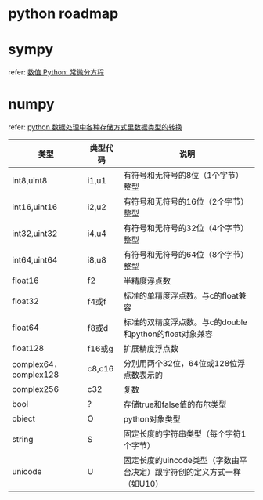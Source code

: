 # python roadmap

# sympy
refer: [数值 Python: 常微分方程](https://vlight.me/2018/05/01/Numerical-Python-Ordinary-Differential-Equations/)

# numpy
refer: [python 数据处理中各种存储方式里数据类型的转换](https://www.cnblogs.com/niuchen/p/6187217.html)

类型  | 类型代码  | 说明
------- | ------- | -------
int8,uint8  | i1,u1  | 有符号和无符号的8位（1个字节）整型
int16,uint16  | i2,u2  | 有符号和无符号的16位（2个字节）整型
int32,uint32  | i4,u4  | 有符号和无符号的32位（4个字节）整型
int64,uint64  | i8,u8  | 有符号和无符号的64位（8个字节）整型
float16  | f2  | 半精度浮点数
float32  | f4或f  | 标准的单精度浮点数。与c的float兼容
float64  | f8或d  | 标准的双精度浮点数。与c的double和python的float对象兼容
float128  | f16或g  | 扩展精度浮点数
complex64，complex128  | c8,c16  | 分别用两个32位，64位或128位浮点数表示的
complex256  | c32  | 复数
bool  | ?  | 存储true和false值的布尔类型
obiect  | O  | python对象类型
string  | S  | 固定长度的字符串类型（每个字符1个字节）
unicode  | U  | 固定长度的uincode类型（字数由平台决定）跟字符创的定义方式一样（如U10）